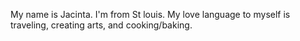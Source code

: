 My name is Jacinta. I'm from St louis. My love language to myself is traveling, creating arts, and cooking/baking. 
